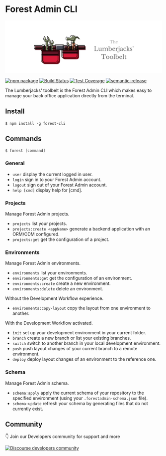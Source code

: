 # Forest Admin CLI
<p align="center">
  <img src="https://github.com/ForestAdmin/toolbelt/blob/master/assets/logo.png?raw=true" alt="Toolbelt logo">
</p>

[![npm package](https://badge.fury.io/js/forest-cli.svg)](https://badge.fury.io/js/forest-cli)
[![Build Status](https://github.com/ForestAdmin/toolbelt/workflows/Build,%20Test%20and%20Deploy/badge.svg?branch=master)](https://github.com/ForestAdmin/toolbelt/actions)
[![Test Coverage](https://api.codeclimate.com/v1/badges/8c0c80478866e3399c92/test_coverage)](https://codeclimate.com/github/ForestAdmin/toolbelt/test_coverage)
[![semantic-release](https://img.shields.io/badge/%20%20%F0%9F%93%A6%F0%9F%9A%80-semantic--release-e10079.svg)](https://github.com/semantic-release/semantic-release)

The Lumberjacks' toolbelt is the Forest Admin CLI which makes easy to manage your back office application directly from the terminal.

## Install

    $ npm install -g forest-cli

## Commands

    $ forest [command]

### General

- `user` display the current logged in user.
- `login` sign in to your Forest Admin account.
- `logout` sign out of your Forest Admin account.
- `help [cmd]` display help for [cmd].

### Projects

Manage Forest Admin projects.

- `projects` list your projects.
- `projects:create <appName>` generate a backend application with an ORM/ODM configured.
- `projects:get` get the configuration of a project.

### Environments

Manage Forest Admin environments.

- `environments` list your environments.
- `environments:get` get the configuration of an environment.
- `environments:create` create a new environment.
- `environments:delete` delete an environment.

Without the Development Workflow experience.
- `environments:copy-layout` copy the layout from one environment to another.

With the Development Workflow activated.
- `init` set up your development environment in your current folder.
- `branch` create a new branch or list your existing branches.
- `switch` switch to another branch in your local development environment.
- `push` push layout changes of your current branch to a remote environment.
- `deploy` deploy layout changes of an environment to the reference one.

### Schema

Manage Forest Admin schema.

- `schema:apply` apply the current schema of your repository to the specified environment (using your `.forestadmin-schema.json` file).
- `schema:update` refresh your schema by generating files that do not currently exist.

## Community

👇 Join our Developers community for support and more

[![Discourse developers community](https://img.shields.io/discourse/posts?label=discourse&server=https%3A%2F%2Fcommunity.forestadmin.com)](https://community.forestadmin.com)

